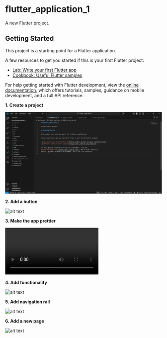 # flutter_application_1

A new Flutter project.

## Getting Started

This project is a starting point for a Flutter application.

A few resources to get you started if this is your first Flutter project:

- [Lab: Write your first Flutter app](https://docs.flutter.dev/get-started/codelab)
- [Cookbook: Useful Flutter samples](https://docs.flutter.dev/cookbook)

For help getting started with Flutter development, view the
[online documentation](https://docs.flutter.dev/), which offers tutorials,
samples, guidance on mobile development, and a full API reference.

**1. Create a project**

![alt text](<img/create a project.png>)

**2. Add a button**

![alt text](<img/add a button.gif>)

**3. Make the app prettier**

![alt text](<img/make the app prettier.mp4>)

**4. Add functionality**

![alt text](<img/add functionality.gif>)

**5. Add navigation rail**

![alt text](<img/add navigation rail.gif>)

**6. Add a new page**

![alt text](<img/add a new page.gif>)